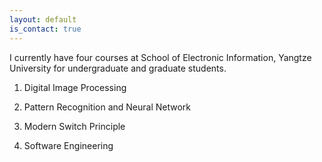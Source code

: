 ```yaml
---
layout: default
is_contact: true
---
```


I currently have four courses at School of Electronic Information, Yangtze University for undergraduate and graduate students.

1. Digital Image Processing

2. Pattern Recognition and Neural Network

3. Modern Switch Principle

4. Software Engineering

